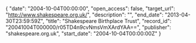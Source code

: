 {
  "date": "2004-10-04T00:00:00", 
  "open_access": false, 
  "target_url": "http://www.shakespeare.org.uk/", 
  "description": "", 
  "end_date": "2013-04-30T23:59:59Z", 
  "title": "Shakespeare Birthplace Trust", 
  "record_id": "20041004T000000/r05TD4n9cvNmsVmXArdYAA==", 
  "publisher": "shakespeare.org.uk", 
  "start_date": "2004-10-04T00:00:00Z"
}

